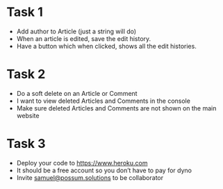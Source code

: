 # Task 1
* Add author to Article (just a string will do)
* When an article is edited, save the edit history.
* Have a button which when clicked, shows all the edit histories.

# Task 2
* Do a soft delete on an Article or Comment
* I want to view deleted Articles and Comments in the console
* Make sure deleted Articles and Comments are not shown on the main website

# Task 3
* Deploy your code to https://www.heroku.com
* It should be a free account so you don’t have to pay for dyno
* Invite samuel@possum.solutions to be collaborator
